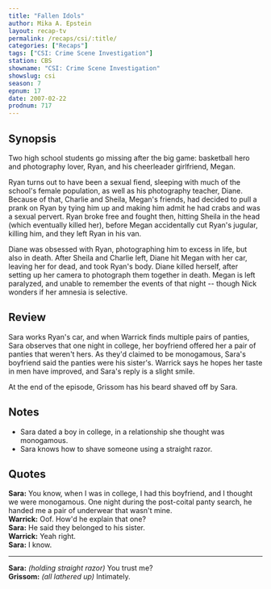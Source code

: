 ```yaml
---
title: "Fallen Idols"
author: Mika A. Epstein
layout: recap-tv
permalink: /recaps/csi/:title/
categories: ["Recaps"]
tags: ["CSI: Crime Scene Investigation"]
station: CBS
showname: "CSI: Crime Scene Investigation"
showslug: csi
season: 7
epnum: 17
date: 2007-02-22
prodnum: 717  
---
```


## Synopsis

Two high school students go missing after the big game: basketball hero and photography lover, Ryan, and his cheerleader girlfriend, Megan.

Ryan turns out to have been a sexual fiend, sleeping with much of the school's female population, as well as his photography teacher, Diane. Because of that, Charlie and Sheila, Megan's friends, had decided to pull a prank on Ryan by tying him up and making him admit he had crabs and was a sexual pervert. Ryan broke free and fought then, hitting Sheila in the head (which eventually killed her), before Megan accidentally cut Ryan's jugular, killing him, and they left Ryan in his van.

Diane was obsessed with Ryan, photographing him to excess in life, but also in death. After Sheila and Charlie left, Diane hit Megan with her car, leaving her for dead, and took Ryan's body. Diane killed herself, after setting up her camera to photograph them together in death. Megan is left paralyzed, and unable to remember the events of that night -- though Nick wonders if her amnesia is selective.

## Review

Sara works Ryan's car, and when Warrick finds multiple pairs of panties, Sara observes that one night in college, her boyfriend offered her a pair of panties that weren't hers. As they'd claimed to be monogamous, Sara's boyfriend said the panties were his sister's. Warrick says he hopes her taste in men have improved, and Sara's reply is a slight smile.

At the end of the episode, Grissom has his beard shaved off by Sara.

## Notes

* Sara dated a boy in college, in a relationship she thought was monogamous.  
* Sara knows how to shave someone using a straight razor.

## Quotes

**Sara:** You know, when I was in college, I had this boyfriend, and I thought we were monogamous. One night during the post-coital panty search, he handed me a pair of underwear that wasn't mine.  
**Warrick:** Oof. How'd he explain that one?  
**Sara:** He said they belonged to his sister.  
**Warrick:** Yeah right.  
**Sara:** I know.  

- - -

**Sara:** _(holding straight razor)_ You trust me?  
**Grissom:** _(all lathered up)_ Intimately.

